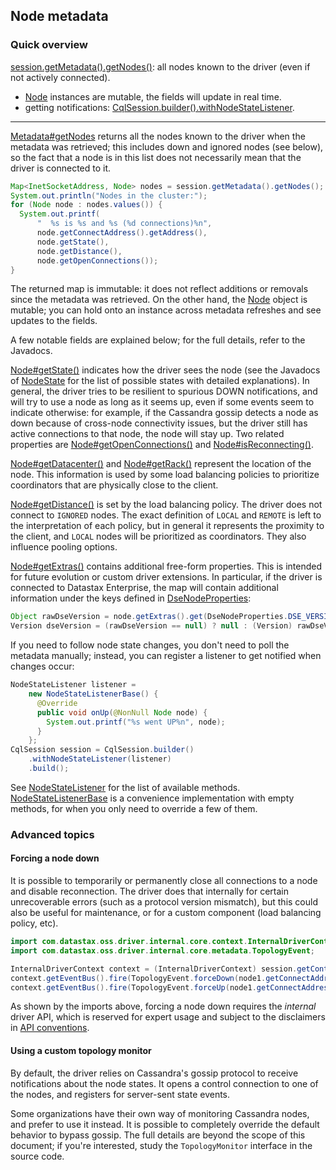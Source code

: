 <!--
Licensed to the Apache Software Foundation (ASF) under one
or more contributor license agreements.  See the NOTICE file
distributed with this work for additional information
regarding copyright ownership.  The ASF licenses this file
to you under the Apache License, Version 2.0 (the
"License"); you may not use this file except in compliance
with the License.  You may obtain a copy of the License at

  http://www.apache.org/licenses/LICENSE-2.0

Unless required by applicable law or agreed to in writing,
software distributed under the License is distributed on an
"AS IS" BASIS, WITHOUT WARRANTIES OR CONDITIONS OF ANY
KIND, either express or implied.  See the License for the
specific language governing permissions and limitations
under the License.
-->

## Node metadata

### Quick overview

[session.getMetadata().getNodes()][Metadata#getNodes]: all nodes known to the driver (even if not
actively connected).

* [Node] instances are mutable, the fields will update in real time.
* getting notifications:
  [CqlSession.builder().withNodeStateListener][SessionBuilder.withNodeStateListener].

-----

[Metadata#getNodes] returns all the nodes known to the driver when the metadata was retrieved; this
includes down and ignored nodes (see below), so the fact that a node is in this list does not
necessarily mean that the driver is connected to it.

```java
Map<InetSocketAddress, Node> nodes = session.getMetadata().getNodes();
System.out.println("Nodes in the cluster:");
for (Node node : nodes.values()) {
  System.out.printf(
      "  %s is %s and %s (%d connections)%n",
      node.getConnectAddress().getAddress(),
      node.getState(),
      node.getDistance(),
      node.getOpenConnections());
}
```

The returned map is immutable: it does not reflect additions or removals since the metadata was
retrieved. On the other hand, the [Node] object is mutable; you can hold onto an instance across
metadata refreshes and see updates to the fields.

A few notable fields are explained below; for the full details, refer to the Javadocs.

[Node#getState()] indicates how the driver sees the node (see the Javadocs of [NodeState] for the
list of possible states with detailed explanations). In general, the driver tries to be resilient to
spurious DOWN notifications, and will try to use a node as long as it seems up, even if some events
seem to indicate otherwise: for example, if the Cassandra gossip detects a node as down because of
cross-node connectivity issues, but the driver still has active connections to that node, the node
will stay up. Two related properties are [Node#getOpenConnections()] and [Node#isReconnecting()].

[Node#getDatacenter()] and [Node#getRack()] represent the location of the node. This information is
used by some load balancing policies to prioritize coordinators that are physically close to the
client.

[Node#getDistance()] is set by the load balancing policy. The driver does not connect to `IGNORED`
nodes. The exact definition of `LOCAL` and `REMOTE` is left to the interpretation of each policy,
but in general it represents the proximity to the client, and `LOCAL` nodes will be prioritized as
coordinators. They also influence pooling options.

[Node#getExtras()] contains additional free-form properties. This is intended for future evolution
or custom driver extensions. In particular, if the driver is connected to Datastax Enterprise, the
map will contain additional information under the keys defined in [DseNodeProperties]:

```java
Object rawDseVersion = node.getExtras().get(DseNodeProperties.DSE_VERSION);
Version dseVersion = (rawDseVersion == null) ? null : (Version) rawDseVersion;
```

If you need to follow node state changes, you don't need to poll the metadata manually; instead,
you can register a listener to get notified when changes occur:

```java
NodeStateListener listener =
    new NodeStateListenerBase() {
      @Override
      public void onUp(@NonNull Node node) {
        System.out.printf("%s went UP%n", node);
      }
    };
CqlSession session = CqlSession.builder()
    .withNodeStateListener(listener)
    .build();
``` 

See [NodeStateListener] for the list of available methods. [NodeStateListenerBase] is a
convenience implementation with empty methods, for when you only need to override a few of them.

### Advanced topics

#### Forcing a node down

It is possible to temporarily or permanently close all connections to a node and disable
reconnection. The driver does that internally for certain unrecoverable errors (such as a protocol
version mismatch), but this could also be useful for maintenance, or for a custom component (load
balancing policy, etc). 

```java
import com.datastax.oss.driver.internal.core.context.InternalDriverContext;
import com.datastax.oss.driver.internal.core.metadata.TopologyEvent;

InternalDriverContext context = (InternalDriverContext) session.getContext();
context.getEventBus().fire(TopologyEvent.forceDown(node1.getConnectAddress()));
context.getEventBus().fire(TopologyEvent.forceUp(node1.getConnectAddress()));
```

As shown by the imports above, forcing a node down requires the *internal* driver API, which is 
reserved for expert usage and subject to the disclaimers in
[API conventions](../../../api_conventions/).

#### Using a custom topology monitor

By default, the driver relies on Cassandra's gossip protocol to receive notifications about the
node states. It opens a control connection to one of the nodes, and registers for server-sent state
events.

Some organizations have their own way of monitoring Cassandra nodes, and prefer to use it instead.
It is possible to completely override the default behavior to bypass gossip. The full details are
beyond the scope of this document; if you're interested, study the `TopologyMonitor` interface in
the source code.


[Metadata#getNodes]:         https://docs.datastax.com/en/drivers/java/4.4/com/datastax/oss/driver/api/core/metadata/Metadata.html#getNodes--
[Node]:                      https://docs.datastax.com/en/drivers/java/4.4/com/datastax/oss/driver/api/core/metadata/Node.html
[Node#getState()]:           https://docs.datastax.com/en/drivers/java/4.4/com/datastax/oss/driver/api/core/metadata/Node.html#getState--
[Node#getDatacenter()]:      https://docs.datastax.com/en/drivers/java/4.4/com/datastax/oss/driver/api/core/metadata/Node.html#getDatacenter--
[Node#getRack()]:            https://docs.datastax.com/en/drivers/java/4.4/com/datastax/oss/driver/api/core/metadata/Node.html#getRack--
[Node#getDistance()]:        https://docs.datastax.com/en/drivers/java/4.4/com/datastax/oss/driver/api/core/metadata/Node.html#getDistance--
[Node#getExtras()]:          https://docs.datastax.com/en/drivers/java/4.4/com/datastax/oss/driver/api/core/metadata/Node.html#getExtras--
[Node#getOpenConnections()]: https://docs.datastax.com/en/drivers/java/4.4/com/datastax/oss/driver/api/core/metadata/Node.html#getOpenConnections--
[Node#isReconnecting()]:     https://docs.datastax.com/en/drivers/java/4.4/com/datastax/oss/driver/api/core/metadata/Node.html#isReconnecting--
[NodeState]:                 https://docs.datastax.com/en/drivers/java/4.4/com/datastax/oss/driver/api/core/metadata/NodeState.html
[NodeStateListener]:         https://docs.datastax.com/en/drivers/java/4.4/com/datastax/oss/driver/api/core/metadata/NodeStateListener.html
[NodeStateListenerBase]:     https://docs.datastax.com/en/drivers/java/4.4/com/datastax/oss/driver/api/core/metadata/NodeStateListenerBase.html
[SessionBuilder.withNodeStateListener]: https://docs.datastax.com/en/drivers/java/4.4/com/datastax/oss/driver/api/core/session/SessionBuilder.html#withNodeStateListener-com.datastax.oss.driver.api.core.metadata.NodeStateListener-
[DseNodeProperties]: https://docs.datastax.com/en/drivers/java/4.4/com/datastax/dse/driver/api/core/metadata/DseNodeProperties.html
